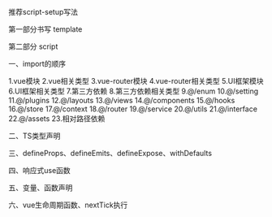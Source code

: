 推荐script-setup写法

第一部分书写
template

第二部分
script

一、import的顺序

1.vue模块
2.vue相关类型
3.vue-router模块
4.vue-router相关类型
5.UI框架模块
6.UI框架相关类型
7.第三方依赖
8.第三方依赖相关类型
9.@/enum
10.@/setting
11.@/plugins
12.@/layouts
13.@/views
14.@/components
15.@/hooks
16.@/store
17.@/context
18.@/router
19.@/service
20.@/utils
21.@/interface
22.@/assets
23.相对路径依赖

二、TS类型声明

三、defineProps、defineEmits、defineExpose、withDefaults

四、响应式use函数

五、变量、函数声明

六、vue生命周期函数、nextTick执行
